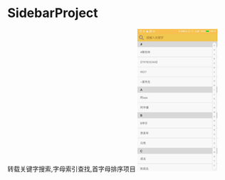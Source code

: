 # SidebarProject
转载关键字搜索,字母索引查找,首字母排序项目
![image](https://github.com/star0000/SidebarProject/blob/master/app/src/main/res/mipmap-xxhdpi/WaveSideBarDemo.gif)
